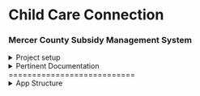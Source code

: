 # Child Care Connection
### Mercer County Subsidy Management System

<details>
  <summary>Project setup</summary>
  <p>
    ```
    npm install
    ```

    ### Compiles and hot-reloads for development
    ```
    npm run serve
    ```

    ### Compiles and minifies for production
    ```
    npm run build
    ```

    ### Lints and fixes files
    ```
    npm run lint
    ```
  </p>
</details>
<details>
  <summary>Pertinent Documentation</summary>
  <p>
    * [VueJS Front-end Framework](https://vuejs.org/)
    * [Vuetify Material Design Framework](https://vuetifyjs.com/en/getting-started/quick-start)
    * [Database](https://www.mongodb.com/)
    * [Material Design Icons](https://material.io/tools/icons/)

    ### Customize configuration
    See [Configuration Reference](https://cli.vuejs.org/config/).
  </p>
</details>
===========================
<details>
  <summary>App Structure</summary>
  <p>
### THIS APP IS SET UP IN THE FOLLOWING WAY (all files referenced are .vue files):

+ Everything in the `/src/components/directory` is a file with a ROUTE in router.js
+ Everything in the `/src/components/sub-components/` directory is NOT a routed file and instead is included within another component

App
- home
- about
- dashboard*
  - admin*
    - users
  - newCase*
    - caseInfo*
      - familyInfo
      - providerInfo
      - attendanceLog
      - notes
      - letters
  - searchCase*
    - editCase
      - caseInfo
        - familyInfo
        - providerInfo
        - attendanceLog
        - notes
        - letters

`* = this component and all sub-components require login permissions to access`
  </p>
</details>

